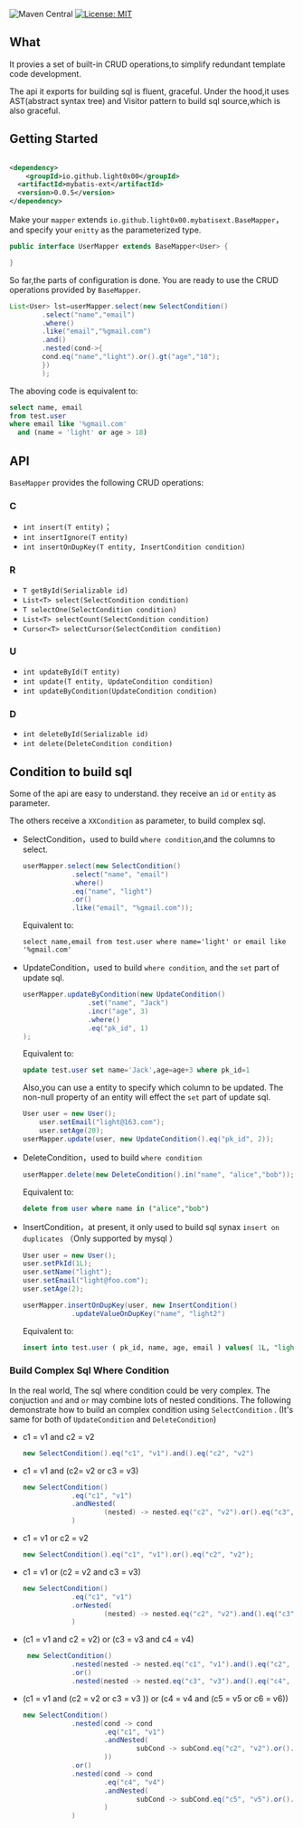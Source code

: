 ![Maven Central](https://maven-badges.herokuapp.com/maven-central/io.github.light0x00/mybatis-ext/badge.svg) [![License: MIT](https://img.shields.io/badge/License-MIT-yellow.svg)](https://opensource.org/licenses/MIT)

## What

It provies a set of built-in CRUD operations,to simplify redundant template code development.

The api it exports for building sql is fluent, graceful. Under the hood,it uses AST(abstract syntax tree) and Visitor
pattern to build sql source,which is also graceful.

## Getting Started

```xml

<dependency>
    <groupId>io.github.light0x00</groupId>
  <artifactId>mybatis-ext</artifactId>
  <version>0.0.5</version>
</dependency>
```

Make your `mapper` extends `io.github.light0x00.mybatisext.BaseMapper`，and specify your `enitty` as the parameterized
type.

```java
public interface UserMapper extends BaseMapper<User> {

}
```

So far,the parts of configuration is done. You are ready to use the CRUD operations provided by `BaseMapper`.

```java
List<User> lst=userMapper.select(new SelectCondition()
        .select("name","email")
        .where()
        .like("email","%gmail.com")
        .and()
        .nested(cond->{
        cond.eq("name","light").or().gt("age","18");
        })
        );

```

The aboving code is equivalent to:

```sql
select name, email
from test.user
where email like '%gmail.com'
  and (name = 'light' or age > 18)
```

## API

`BaseMapper` provides the following CRUD operations:

### C

- `int insert(T entity)`；
- `int insertIgnore(T entity)`
- `int insertOnDupKey(T entity, InsertCondition condition)`

### R

- `T getById(Serializable id)`
- `List<T> select(SelectCondition condition)`
- `T selectOne(SelectCondition condition)`
- `List<T> selectCount(SelectCondition condition)`
- `Cursor<T> selectCursor(SelectCondition condition)`

### U

- `int updateById(T entity)`
- `int update(T entity, UpdateCondition condition)`
- `int updateByCondition(UpdateCondition condition)`

### D

- `int deleteById(Serializable id)`
- `int delete(DeleteCondition condition)`

## Condition to build sql

Some of the api are easy to understand. they receive an `id` or `entity` as parameter.

The others receive a `XXCondition` as parameter, to build complex sql.

- SelectCondition，used to build `where condition`,and the columns to select.
  ```java
  userMapper.select(new SelectCondition()
              .select("name", "email")
              .where()
              .eq("name", "light")
              .or()
              .like("email", "%gmail.com"));
  ```
  Equivalent to:
  ```
  select name,email from test.user where name='light' or email like '%gmail.com'
  ```

- UpdateCondition，used to build `where condition`, and the `set` part of update sql.
  ```java
  userMapper.updateByCondition(new UpdateCondition()
                  .set("name", "Jack")
                  .incr("age", 3)
                  .where()
                  .eq("pk_id", 1)
  );
  ```
  Equivalent to:

  ```sql
  update test.user set name='Jack',age=age+3 where pk_id=1
  ```

  Also,you can use a entity to specify which column to be updated. The non-null property of an entity will effect
  the `set` part of update sql.

  ```java
  User user = new User();
      user.setEmail("light@163.com");
      user.setAge(20);
  userMapper.update(user, new UpdateCondition().eq("pk_id", 2));
  ```

- DeleteCondition，used to build `where condition`
  ```java
  userMapper.delete(new DeleteCondition().in("name", "alice","bob"));
  ```
  Equivalent to:
  ```sql
  delete from user where name in ("alice","bob")
  ```

- InsertCondition，at present, it only used to build sql synax `insert on duplicates` （Only supported by mysql ）
  ```java
  User user = new User();
  user.setPkId(1L);
  user.setName("light");
  user.setEmail("light@foo.com");
  user.setAge(2);

  userMapper.insertOnDupKey(user, new InsertCondition()
              .updateValueOnDupKey("name", "light2")
  ```

  Equivalent to:

  ```sql
  insert into test.user ( pk_id, name, age, email ) values( 1L, "light", 2, "light@foo.com" ) ON DUPLICATE KEY UPDATE name="light2"
  ```

### Build Complex Sql Where Condition

In the real world, The sql where condition could be very complex. The conjuction `and` and `or` may combine lots of
nested conditions. The following demonstrate how to build an complex condition using `SelectCondition` . (It's same for
both of `UpdateCondition` and `DeleteCondition`)

- c1 = v1 and c2 = v2
  ```java
  new SelectCondition().eq("c1", "v1").and().eq("c2", "v2")
  ```
- c1 = v1 and (c2= v2 or c3 = v3)
  ```java
  new SelectCondition()
              .eq("c1", "v1")
              .andNested(
                      (nested) -> nested.eq("c2", "v2").or().eq("c3", "v3")
              )
  ```
- c1 = v1 or c2 = v2
  ```java
  new SelectCondition().eq("c1", "v1").or().eq("c2", "v2");
  ```
- c1 = v1 or (c2 = v2 and c3 = v3)
  ```java
  new SelectCondition()
              .eq("c1", "v1")
              .orNested(
                      (nested) -> nested.eq("c2", "v2").and().eq("c3", "v3")
              )
  ```
- (c1 = v1 and c2 = v2) or (c3 = v3 and c4 = v4)
  ```java
   new SelectCondition()
              .nested(nested -> nested.eq("c1", "v1").and().eq("c2", "v2"))
              .or()
              .nested(nested -> nested.eq("c3", "v3").and().eq("c4", "v4"))
  ```
- (c1 = v1 and (c2 = v2 or c3 = v3 )) or (c4 = v4 and (c5 = v5 or c6 = v6))
  ```java
  new SelectCondition()
              .nested(cond -> cond
                      .eq("c1", "v1")
                      .andNested(
                              subCond -> subCond.eq("c2", "v2").or().eq("c3", "v3")
                      ))
              .or()
              .nested(cond -> cond
                      .eq("c4", "v4")
                      .andNested(
                              subCond -> subCond.eq("c5", "v5").or().eq("c6", "v6")
                      )
              )
  ```